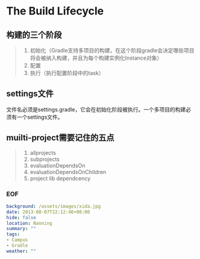 The Build Lifecycle
==================

## 构建的三个阶段
> 1. 初始化（Gradle支持多项目的构建，在这个阶段gradle会决定哪些项目将会被纳入构建，并且为每个构建实例化Instance对象）
> 2. 配置
> 3. 执行（执行配置阶段中的task）

## settings文件
文件名必须是settings.gradle，它会在初始化阶段被执行。一个多项目的构建必须有一个settings文件。 

## muilti-project需要记住的五点
> 1. allprojects
> 2. subprojects
> 3. evaluationDependsOn
> 4. evaluationDependsOnChildren
> 5. project lib dependcency

### EOF
```yaml
background: /assets/images/xida.jpg
date: 2013-08-07T22:12:46+08:00
hide: false
location: Nanning
summary: ""
tags:
- Campus
- Gradle
weather: ""
```
